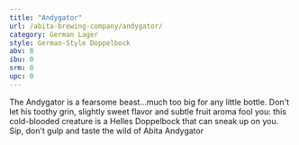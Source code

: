 ```yaml
---
title: "Andygator"
url: /abita-brewing-company/andygator/
category: German Lager
style: German-Style Doppelbock
abv: 8
ibu: 0
srm: 0
upc: 0
---
```

The Andygator is a fearsome beast...much too big for any little bottle. Don't let his toothy grin, slightly sweet flavor and subtle fruit aroma fool you: this cold-blooded creature is a Helles Doppelbock that can sneak up on you. Sip, don't gulp and taste the wild of Abita Andygator
